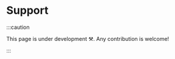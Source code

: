 # Support

<head>
  <meta name="robots" content="noindex, nofollow" />
</head>

:::caution

This page is under development ⚒. Any contribution is welcome!

:::
